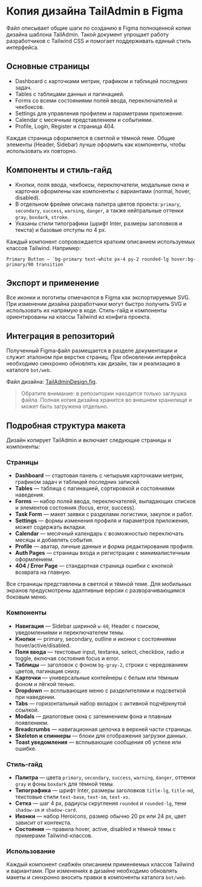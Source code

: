 <!-- Назначение файла: рекомендации по созданию копии дизайна TailAdmin в Figma -->
# Копия дизайна TailAdmin в Figma

Файл описывает общие шаги по созданию в Figma полноценной копии дизайна шаблона TailAdmin. Такой документ упрощает работу разработчиков с Tailwind CSS и помогает поддерживать единый стиль интерфейса.

## Основные страницы
- Dashboard с карточками метрик, графиком и таблицей последних задач.
- Tables c таблицами данных и пагинацией.
- Forms со всеми состояниями полей ввода, переключателей и чекбоксов.
- Settings для управления профилем и параметрами приложения.
- Calendar с месячным представлением и событиями.
- Profile, Login, Register и страница 404.

Каждая страница оформляется в светлой и тёмной теме. Общие элементы (Header, Sidebar) лучше оформить как компоненты, чтобы использовать их повторно.

## Компоненты и стиль-гайд
- Кнопки, поля ввода, чекбоксы, переключатели, модальные окна и карточки оформлены как компоненты с вариантами (normal, hover, disabled).
- В отдельном фрейме описана палитра цветов проекта: `primary`, `secondary`, `success`, `warning`, `danger`, а также нейтральные оттенки `gray`, `boxdark`, `stroke`.
- Указаны стили типографики (шрифт Inter, размеры заголовков и текста) и базовые отступы по 4 px.

Каждый компонент сопровождается кратким описанием используемых классов Tailwind. Например:
```
Primary Button — `bg-primary text-white px-4 py-2 rounded-lg hover:bg-primary/90 transition`
```

## Экспорт и применение
Все иконки и логотипы отмечаются в Figma как экспортируемые SVG. При изменении дизайна разработчики могут быстро получить SVG и использовать их напрямую в коде. Стиль-гайд и компоненты ориентированы на классы Tailwind из конфига проекта.

## Интеграция в репозиторий
Полученный Figma‑файл размещается в разделе документации и служит эталоном при верстке страниц. При обновлении интерфейса необходимо синхронно обновлять как дизайн, так и реализацию в каталоге `bot/web`.

Файл дизайна: [TailAdminDesign.fig](TailAdminDesign.fig).

> Обратите внимание: в репозитории находится только заглушка файла. Полная копия дизайна хранится во внешнем хранилище и может быть загружена отдельно.

## Подробная структура макета
Дизайн копирует TailAdmin и включает следующие страницы и компоненты:

### Страницы
- **Dashboard** — стартовая панель с четырьмя карточками метрик, графиком задач и таблицей последних записей.
- **Tables** — таблица с пагинацией, сортировкой и состояниями наведения.
- **Forms** — набор полей ввода, переключателей, выпадающих списков и элементов состояния (focus, error, success).
- **Task Form** — макет заявки с разделами логистики, закупок и работ.
- **Settings** — формы изменения профиля и параметров приложения, может содержать вкладки.
- **Calendar** — месячный календарь с возможностью переключать месяцы и добавлять события.
- **Profile** — аватар, личные данные и форма редактирования профиля.
- **Auth Pages** — страницы входа и регистрации с минималистичным оформлением.
- **404 / Error Page** — стандартная страница ошибки с кнопкой возврата на главную.

Все страницы представлены в светлой и тёмной теме. Для мобильных экранов предусмотрены адаптивные версии с разворачивающимся боковым меню.

### Компоненты
- **Навигация** — Sidebar шириной `w-60`, Header с поиском, уведомлениями и переключателем темы.
- **Кнопки** — primary, secondary, outline и иконки с состояниями hover/active/disabled.
- **Поля ввода** — текстовые input, textarea, select, checkbox, radio и toggle, включая состояния focus и error.
- **Таблицы** — заголовок с фоном `bg-gray-2`, строки с чередованием цветов, пагинация снизу.
- **Карточки** — универсальные контейнеры с белым или тёмным фоном и лёгкой тенью.
- **Dropdown** — всплывающие меню с разделителями и подсветкой при наведении.
- **Tabs** — горизонтальный набор вкладок с активной подчёркнутой ссылкой.
- **Modals** — диалоговые окна с затемнением фона и плавным появлением.
- **Breadcrumbs** — навигационная цепочка в верхней части страницы.
- **Skeleton и спиннеры** — блоки для отображения загрузки данных.
- **Toast уведомления** — всплывающие сообщения об успехе или ошибке.

### Стиль-гайд
- **Палитра** — цвета `primary`, `secondary`, `success`, `warning`, `danger`, оттенки `gray` и фоны `boxdark` для тёмной темы.
- **Типографика** — шрифт Inter, размеры заголовков `title-lg`, `title-md`, текстовые стили `text-base`, `text-sm`, `text-xs`.
- **Сетка** — шаг 4 px, радиусы скругления `rounded` и `rounded-lg`, тени `shadow-sm` и `shadow-card`.
- **Иконки** — набор Heroicons, размер обычно 20 px или 24 px, цвет зависит от контекста.
- **Состояния** — правила hover, active, disabled и тёмной темы с примерами Tailwind-классов.

### Использование
Каждый компонент снабжён описанием применяемых классов Tailwind и вариантами. При изменениях в дизайне необходимо обновлять макеты и синхронно вносить правки в компоненты каталога `bot/web`.

